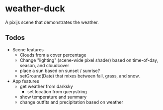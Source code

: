 # weather-duck
A pixijs scene that demonstrates the weather.

## Todos

* Scene features
  * Clouds from a cover percentage
  * Change "lighting" (scene-wide pixel shader) based on time-of-day, season, and cloudcover
  * place a sun based on sunset / sunrise?
  * setGround(Date) that mixes between fall, grass, and snow.
* App features
  * get weather from darksky
    * set location from querystring
  * show temperature and summary
  * change outfits and precipitation based on weather
